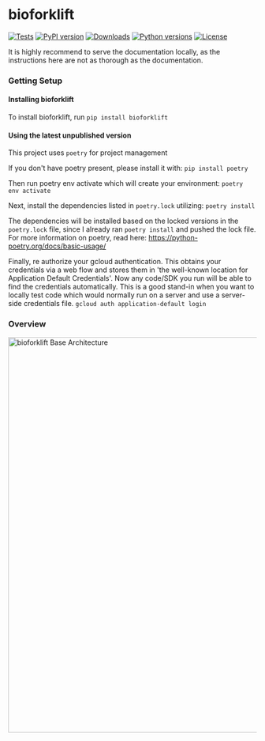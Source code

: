 # bioforklift

[![Tests](https://github.com/theiagen/bioforklift/actions/workflows/pytests.yml/badge.svg)](https://github.com/theiagen/bioforklift/actions/actions/workflows/pytests.yml)
[![PyPI version](https://badge.fury.io/py/bioforklift.svg)](https://badge.fury.io/py/bioforklift)
[![Downloads](https://pepy.tech/badge/bioforklift)](https://pepy.tech/project/bioforklift)
[![Python versions](https://img.shields.io/pypi/pyversions/bioforklift.svg)](https://pypi.org/project/bioforklift/)
[![License](https://img.shields.io/pypi/l/bioforklift.svg)](https://pypi.org/project/bioforklift/)

It is highly recommend to serve the documentation locally, as the instructions here are not as thorough as the documentation.

### Getting Setup

#### Installing bioforklift

To install bioforklift, run `pip install bioforklift`

#### Using the latest unpublished version

This project uses `poetry` for project management

If you don't have poetry present, please install it with:
`pip install poetry`

Then run poetry env activate which will create your environment:
`poetry env activate`

Next, install the dependencies listed in `poetry.lock` utilizing:
`poetry install`

The dependencies will be installed based on the locked versions in the `poetry.lock` file, since I already ran `poetry install` and pushed the lock file. For more information on poetry, read here: https://python-poetry.org/docs/basic-usage/

Finally, re authorize your gcloud authentication. This obtains your credentials via a web flow and stores them in 'the well-known location for Application Default Credentials'. Now any code/SDK you run will be able to find the credentials automatically. This is a good stand-in when you want to locally test code which would normally run on a server and use a server-side credentials file. `gcloud auth application-default login`

### Overview
<img src="assets/diagrams/Forklift_Base_Architecture.png" alt="bioforklift Base Architecture" width="800" style="max-width: 100%;" />
